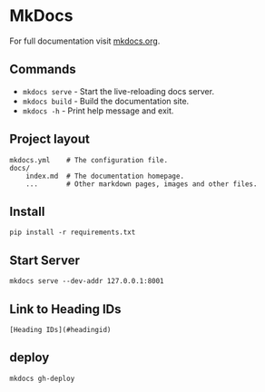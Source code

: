# MkDocs

For full documentation visit [mkdocs.org](https://www.mkdocs.org).

## Commands

* `mkdocs serve` - Start the live-reloading docs server.
* `mkdocs build` - Build the documentation site.
* `mkdocs -h` - Print help message and exit.

## Project layout

    mkdocs.yml    # The configuration file.
    docs/
        index.md  # The documentation homepage.
        ...       # Other markdown pages, images and other files.

## Install

    pip install -r requirements.txt

## Start Server

    mkdocs serve --dev-addr 127.0.0.1:8001

## Link to Heading IDs

    [Heading IDs](#headingid)

## deploy 

    mkdocs gh-deploy
